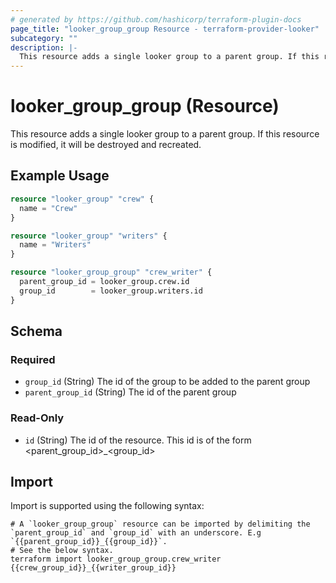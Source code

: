 ```yaml
---
# generated by https://github.com/hashicorp/terraform-plugin-docs
page_title: "looker_group_group Resource - terraform-provider-looker"
subcategory: ""
description: |-
  This resource adds a single looker group to a parent group. If this resource is modified, it will be destroyed and recreated.
---
```


# looker_group_group (Resource)

This resource adds a single looker group to a parent group. If this resource is modified, it will be destroyed and recreated.

## Example Usage

```terraform
resource "looker_group" "crew" {
  name = "Crew"
}

resource "looker_group" "writers" {
  name = "Writers"
}

resource "looker_group_group" "crew_writer" {
  parent_group_id = looker_group.crew.id
  group_id        = looker_group.writers.id
}
```

<!-- schema generated by tfplugindocs -->
## Schema

### Required

- `group_id` (String) The id of the group to be added to the parent group
- `parent_group_id` (String) The id of the parent group

### Read-Only

- `id` (String) The id of the resource. This id is of the form <parent_group_id>_<group_id>

## Import

Import is supported using the following syntax:

```shell
# A `looker_group_group` resource can be imported by delimiting the `parent_group_id` and `group_id` with an underscore. E.g `{{parent_group_id}}_{{group_id}}`. 
# See the below syntax. 
terraform import looker_group_group.crew_writer {{crew_group_id}}_{{writer_group_id}}
```
